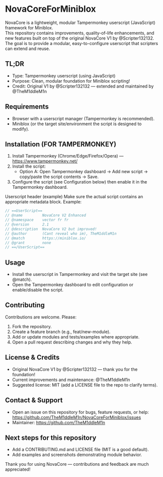 # NovaCoreForMiniblox

NovaCore is a lightweight, modular Tampermonkey userscript (JavaScript) framework for Miniblox.  
This repository contains improvements, quality-of-life enhancements, and new features built on top of the original NovaCore V1 by @Scripter132132. The goal is to provide a modular, easy-to-configure userscript that scripters can extend and reuse.

## TL;DR
- Type: Tampermonkey userscript (using JavaScript)
- Purpose: Clean, modular foundation for Miniblox scripting!
- Credit: Original V1 by @Scripter132132 — extended and maintained by @TheM1ddleM1n

## Requirements
- Browser with a userscript manager (Tampermonkey is recommended).
- Miniblox (or the target site/environment the script is designed to modify).

## Installation (FOR TAMPERMONKEY)
1. Install Tampermonkey (Chrome/Edge/Firefox/Opera) — https://www.tampermonkey.net/
2. Install the script:
   - Option A: Open Tampermonkey dashboard → Add new script → copy/paste the script contents → Save.
3. Configure the script (see Configuration below) then enable it in the Tampermonkey dashboard.

Userscript header (example)
Make sure the actual script contains an appropriate metadata block. Example:
```js
// ==UserScript==
// @name         NovaCore V2 Enhanced
// @namespace    vector fr fr
// @version      2.1
// @description  NovaCore V2 but improved!
// @author       (Cant reveal who im), TheM1ddleM1n
// @match        https://miniblox.io/
// @grant        none
// ==/UserScript==
```

## Usage
- Install the userscript in Tampermonkey and visit the target site (see @match).
- Open the Tampermonkey dashboard to edit configuration or enable/disable the script.

## Contributing
Contributions are welcome. Please:
1. Fork the repository.
2. Create a feature branch (e.g., feat/new-module).
3. Add or update modules and tests/examples where appropriate.
4. Open a pull request describing changes and why they help.

## License & Credits
- Original NovaCore V1 by @Scripter132132 — thank you for the foundation!
- Current improvements and maintenance: @TheM1ddleM1n
- Suggested license: MIT (add a LICENSE file to the repo to clarify terms).

## Contact & Support
- Open an issue on this repository for bugs, feature requests, or help: https://github.com/TheM1ddleM1n/NovaCoreForMiniblox/issues
- Maintainer: https://github.com/TheM1ddleM1n

## Next steps for this repository
- Add a CONTRIBUTING.md and LICENSE file (MIT is a good default).
- Add examples and screenshots demonstrating module behavior.

Thank you for using NovaCore — contributions and feedback are much appreciated!
